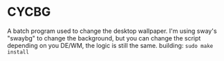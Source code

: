 <h1>CYCBG</h1>
A batch program used to change the desktop wallpaper.
I'm using sway's "swaybg" to change the background, but you can change the script depending on you DE/WM, the logic is still the same.
building:
<code>sudo make install</code>
